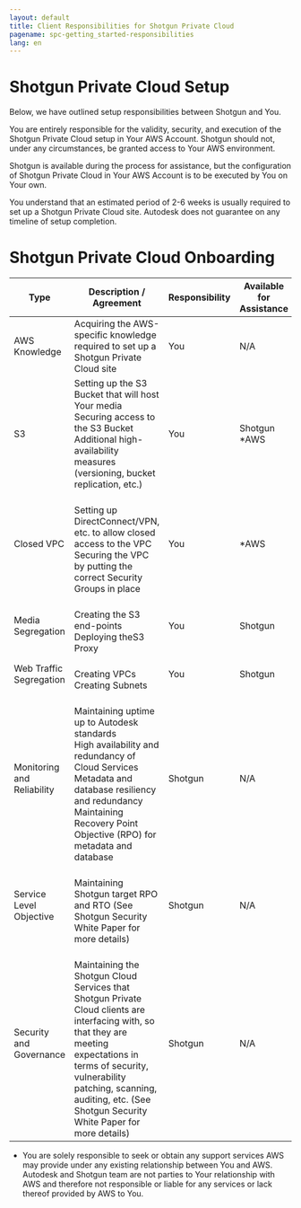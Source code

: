 ```yaml
---
layout: default
title: Client Responsibilities for Shotgun Private Cloud
pagename: spc-getting_started-responsibilities
lang: en
---
```

  
# Shotgun Private Cloud Setup

Below, we have outlined setup responsibilities between Shotgun and You. 

You are entirely responsible for the validity, security, and execution of the Shotgun Private Cloud setup in Your AWS Account. Shotgun should not, under any circumstances, be granted access to Your AWS environment.
 
Shotgun is available during the process for assistance, but the configuration of Shotgun Private Cloud in Your AWS Account is to be executed by You on Your own.

You understand that an estimated period of 2-6 weeks is usually required to set up a Shotgun Private Cloud site. Autodesk does not guarantee on any timeline of setup completion.  

# Shotgun Private Cloud Onboarding
 



|Type|	Description / Agreement |	Responsibility	| Available for Assistance|
|--------|-----|----------|---------|
AWS Knowledge	|	Acquiring the AWS-specific knowledge required to set up a Shotgun Private Cloud site	|You	|N/A|
S3|	Setting up the S3 Bucket that will host Your media Securing access to the S3 Bucket</br>Additional high-availability measures (versioning, bucket replication, etc.)	|You	|Shotgun</br>*AWS|
Closed VPC	|</br>Setting up DirectConnect/VPN, etc. to allow closed access to the VPC</br>Securing the VPC by putting the correct Security Groups in place	|You	|*AWS |
Media Segregation	|</br>Creating the S3 end-points</br>Deploying theS3 Proxy	|You|	Shotgun|*AWS |
Web Traffic Segregation	|</br>Creating VPCs</br>Creating Subnets|	You|Shotgun|Private Access Point|	</br>Checking that the access point is only available from Your network|	Shotgun|	N/A|
Monitoring and Reliability|	</br>Maintaining uptime up to Autodesk standards</br>High availability and redundancy of Cloud Services</br>Metadata and database resiliency and redundancy</br>Maintaining Recovery Point Objective (RPO) for metadata and database	|Shotgun|N/A|
Service Level Objective	|</br>Maintaining Shotgun target RPO and RTO (See Shotgun Security White Paper for more details)|Shotgun|	N/A|
Security and Governance |	</br>Maintaining the Shotgun Cloud Services that Shotgun Private Cloud clients are interfacing with, so that they are meeting expectations in terms of security, vulnerability patching, scanning, auditing, etc. (See Shotgun Security White Paper for more details)|	Shotgun	|N/A

* You are solely responsible to seek or obtain any support services AWS may provide under any existing relationship between You and AWS. Autodesk and Shotgun team are not parties to Your relationship with AWS and therefore not responsible or liable for any services or lack thereof provided by AWS to You. 
